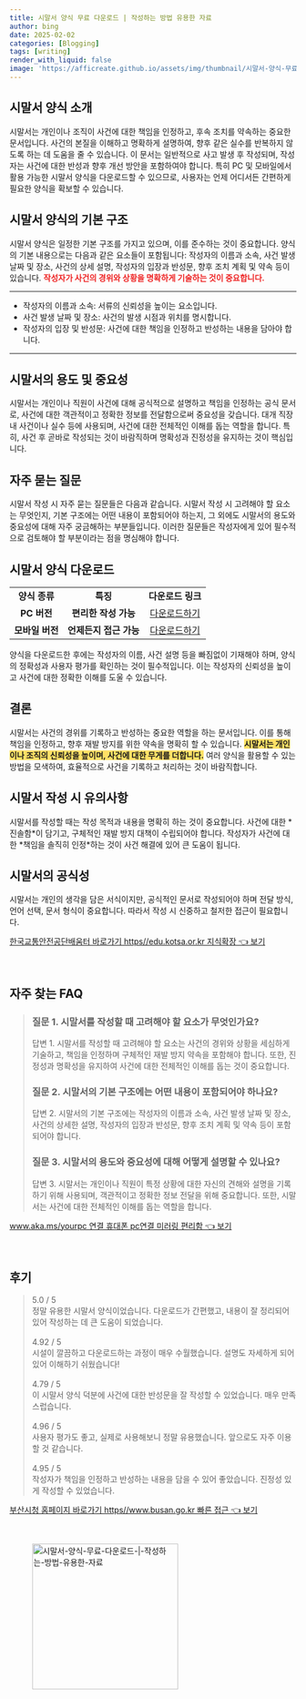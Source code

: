 ```yaml
---
title: 시말서 양식 무료 다운로드 | 작성하는 방법 유용한 자료
author: bing
date: 2025-02-02
categories: [Blogging]
tags: [writing]
render_with_liquid: false
image: 'https://afficreate.github.io/assets/img/thumbnail/시말서-양식-무료-다운로드-|-작성하는-방법-유용한-자료.webp'
---
```



<h2 id='시말서_양식_소개'>시말서 양식 소개</h2>

<p>시말서는 개인이나 조직이 사건에 대한 책임을 인정하고, 후속 조치를 약속하는 중요한 문서입니다. 사건의 본질을 이해하고 명확하게 설명하여, 향후 같은 실수를 반복하지 않도록 하는 데 도움을 줄 수 있습니다. 이 문서는 일반적으로 사고 발생 후 작성되며, 작성자는 사건에 대한 반성과 향후 개선 방안을 포함하여야 합니다. 특히 PC 및 모바일에서 활용 가능한 시말서 양식을 다운로드할 수 있으므로, 사용자는 언제 어디서든 간편하게 필요한 양식을 확보할 수 있습니다.</p>

<h2 id='시말서_양식_기본_구조'>시말서 양식의 기본 구조</h2>

<p>시말서 양식은 일정한 기본 구조를 가지고 있으며, 이를 준수하는 것이 중요합니다. 양식의 기본 내용으로는 다음과 같은 요소들이 포함됩니다: 작성자의 이름과 소속, 사건 발생 날짜 및 장소, 사건의 상세 설명, 작성자의 입장과 반성문, 향후 조치 계획 및 약속 등이 있습니다. <b><span style="color: #ee2323;">작성자가 사건의 경위와 상황을 명확하게 기술하는 것이 중요합니다.</span></b></p>

<hr />

<ul>
    <li>작성자의 이름과 소속: 서류의 신뢰성을 높이는 요소입니다.</li>
    <li>사건 발생 날짜 및 장소: 사건의 발생 시점과 위치를 명시합니다.</li>
    <li>작성자의 입장 및 반성문: 사건에 대한 책임을 인정하고 반성하는 내용을 담아야 합니다.</li>
</ul>

<hr />

<h2 id='시말서_용도_및_중요성'>시말서의 용도 및 중요성</h2>

<p>시말서는 개인이나 직원이 사건에 대해 공식적으로 설명하고 책임을 인정하는 공식 문서로, 사건에 대한 객관적이고 정확한 정보를 전달함으로써 중요성을 갖습니다. 대개 직장 내 사건이나 실수 등에 사용되며, 사건에 대한 전체적인 이해를 돕는 역할을 합니다. 특히, 사건 후 곧바로 작성되는 것이 바람직하며 명확성과 진정성을 유지하는 것이 핵심입니다.</p>

<h2 id='자주_묻는_질문'>자주 묻는 질문</h2>

<p>시말서 작성 시 자주 묻는 질문들은 다음과 같습니다. 시말서 작성 시 고려해야 할 요소는 무엇인지, 기본 구조에는 어떤 내용이 포함되어야 하는지, 그 외에도 시말서의 용도와 중요성에 대해 자주 궁금해하는 부분들입니다. 이러한 질문들은 작성자에게 있어 필수적으로 검토해야 할 부분이라는 점을 명심해야 합니다.</p>

<h2 id='시말서_양식_다운로드'>시말서 양식 다운로드</h2>

<table>
    <tr>
        <td style="text-align: center; height: 17px;"><b>양식 종류</b></td>
        <td style="text-align: center; height: 17px;"><b>특징</b></td>
        <td style="text-align: center; height: 17px;"><b>다운로드 링크</b></td>
    </tr>
    <tr>
        <td style="text-align: center; height: 17px;"><b>PC 버전</b></td>
        <td style="text-align: center; height: 17px;"><b>편리한 작성 가능</b></td>
        <td style="text-align: center; height: 17px;"><a href="#">다운로드하기</a></td>
    </tr>
    <tr>
        <td style="text-align: center; height: 17px;"><b>모바일 버전</b></td>
        <td style="text-align: center; height: 17px;"><b>언제든지 접근 가능</b></td>
        <td style="text-align: center; height: 17px;"><a href="#">다운로드하기</a></td>
    </tr>
</table>

<p>양식을 다운로드한 후에는 작성자의 이름, 사건 설명 등을 빠짐없이 기재해야 하며, 양식의 정확성과 사용자 평가를 확인하는 것이 필수적입니다. 이는 작성자의 신뢰성을 높이고 사건에 대한 정확한 이해를 도울 수 있습니다.</p>

<h2 id='결론'>결론</h2>

<p>시말서는 사건의 경위를 기록하고 반성하는 중요한 역할을 하는 문서입니다. 이를 통해 책임을 인정하고, 향후 재발 방지를 위한 약속을 명확히 할 수 있습니다. <b><span style="background-color: #ffe066;">시말서는 개인이나 조직의 신뢰성을 높이며, 사건에 대한 무게를 더합니다.</span></b> 여러 양식을 활용할 수 있는 방법을 모색하여, 효율적으로 사건을 기록하고 처리하는 것이 바람직합니다.</p>

<h2 id='시말서_작성_시_유의사항'>시말서 작성 시 유의사항</h2>

<p>시말서를 작성할 때는 작성 목적과 내용을 명확히 하는 것이 중요합니다. 사건에 대한 *진솔함*이 담기고, 구체적인 재발 방지 대책이 수립되어야 합니다. 작성자가 사건에 대한 *책임을 솔직히 인정*하는 것이 사건 해결에 있어 큰 도움이 됩니다.</p>

<h2 id='시말서_공식성'>시말서의 공식성</h2>

<p>시말서는 개인의 생각을 담은 서식이지만, 공식적인 문서로 작성되어야 하며 전달 방식, 언어 선택, 문서 형식이 중요합니다. 따라서 작성 시 신중하고 철저한 접근이 필요합니다.</p>


<p><a class="click-button" title="한국교통안전공단배움터 바로가기 https//edu.kotsa.or.kr 지식확장" href="https://afficreate.github.io/posts/%ED%95%9C%EA%B5%AD%EA%B5%90%ED%86%B5%EC%95%88%EC%A0%84%EA%B3%B5%EB%8B%A8%EB%B0%B0%EC%9B%80%ED%84%B0-%EB%B0%94%EB%A1%9C%EA%B0%80%EA%B8%B0-httpsedu.kotsa.or.kr-%EC%A7%80%EC%8B%9D%ED%99%95%EC%9E%A5/" rel="dofollow">한국교통안전공단배움터 바로가기 https//edu.kotsa.or.kr 지식확장 👈 보기</a></p><br>
<h2 id='자주_찾는_FAQ'>자주 찾는 FAQ</h2>
<div itemscope="" itemtype="https://schema.org/FAQPage"> 
<blockquote> 
<div itemscope="" itemprop="mainEntity" itemtype="https://schema.org/Question"> 
<h3 itemprop="name">질문 1. 시말서를 작성할 때 고려해야 할 요소가 무엇인가요?</h3> 
<div itemscope="" itemprop="acceptedAnswer" itemtype="https://schema.org/Answer"> 
<span itemprop="text"> 
<p>답변 1. 시말서를 작성할 때 고려해야 할 요소는 사건의 경위와 상황을 세심하게 기술하고, 책임을 인정하며 구체적인 재발 방지 약속을 포함해야 합니다. 또한, 진정성과 명확성을 유지하여 사건에 대한 전체적인 이해를 돕는 것이 중요합니다.</p> 
</span> 
</div> 
</div> 
<div itemscope="" itemprop="mainEntity" itemtype="https://schema.org/Question"> 
<h3 itemprop="name">질문 2. 시말서의 기본 구조에는 어떤 내용이 포함되어야 하나요?</h3> 
<div itemscope="" itemprop="acceptedAnswer" itemtype="https://schema.org/Answer"> 
<span itemprop="text"> 
<p>답변 2. 시말서의 기본 구조에는 작성자의 이름과 소속, 사건 발생 날짜 및 장소, 사건의 상세한 설명, 작성자의 입장과 반성문, 향후 조치 계획 및 약속 등이 포함되어야 합니다.</p> 
</span> 
</div> 
</div> 
<div itemscope="" itemprop="mainEntity" itemtype="https://schema.org/Question"> 
<h3 itemprop="name">질문 3. 시말서의 용도와 중요성에 대해 어떻게 설명할 수 있나요?</h3> 
<div itemscope="" itemprop="acceptedAnswer" itemtype="https://schema.org/Answer"> 
<span itemprop="text"> 
<p>답변 3. 시말서는 개인이나 직원이 특정 상황에 대한 자신의 견해와 설명을 기록하기 위해 사용되며, 객관적이고 정확한 정보 전달을 위해 중요합니다. 또한, 시말서는 사건에 대한 전체적인 이해를 돕는 역할을 합니다.</p> 
</span> 
</div> 
</div> 
</blockquote> 
</div>
<p><a class="click-button" title="www.aka.ms/yourpc 연결 휴대폰 pc연결 미러링 편리함" href="https://afficreate.github.io/posts/www.aka.msyourpc-%EC%97%B0%EA%B2%B0-%ED%9C%B4%EB%8C%80%ED%8F%B0-pc%EC%97%B0%EA%B2%B0-%EB%AF%B8%EB%9F%AC%EB%A7%81-%ED%8E%B8%EB%A6%AC%ED%95%A8/" rel="dofollow">www.aka.ms/yourpc 연결 휴대폰 pc연결 미러링 편리함 👈 보기</a></p><br>
<h2 id='후기'>후기</h2>
<div itemscope itemtype="https://schema.org/Product">
  <blockquote>
  <div itemprop="review" itemscope itemtype="https://schema.org/Review">
      <div itemprop="reviewRating" itemscope itemtype="https://schema.org/Rating"> <span itemprop="ratingValue">5.0</span> / <span itemprop="bestRating">5</span> </div>
      <span itemprop="reviewBody">정말 유용한 시말서 양식이었습니다. 다운로드가 간편했고, 내용이 잘 정리되어 있어 작성하는 데 큰 도움이 되었습니다.</span>
  </div>
  <br>
  <div itemprop="review" itemscope itemtype="https://schema.org/Review">
      <div itemprop="reviewRating" itemscope itemtype="https://schema.org/Rating"> <span itemprop="ratingValue">4.92</span> / <span itemprop="bestRating">5</span> </div>
      <span itemprop="reviewBody">시설이 깔끔하고 다운로드하는 과정이 매우 수월했습니다. 설명도 자세하게 되어 있어 이해하기 쉬웠습니다!</span>
  </div>
  <br>
  <div itemprop="review" itemscope itemtype="https://schema.org/Review">
      <div itemprop="reviewRating" itemscope itemtype="https://schema.org/Rating"> <span itemprop="ratingValue">4.79</span> / <span itemprop="bestRating">5</span> </div>
      <span itemprop="reviewBody">이 시말서 양식 덕분에 사건에 대한 반성문을 잘 작성할 수 있었습니다. 매우 만족스럽습니다.</span>
  </div>
  <br>
  <div itemprop="review" itemscope itemtype="https://schema.org/Review">
      <div itemprop="reviewRating" itemscope itemtype="https://schema.org/Rating"> <span itemprop="ratingValue">4.96</span> / <span itemprop="bestRating">5</span> </div>
      <span itemprop="reviewBody">사용자 평가도 좋고, 실제로 사용해보니 정말 유용했습니다. 앞으로도 자주 이용할 것 같습니다.</span>
  </div>
  <br>
  <div itemprop="review" itemscope itemtype="https://schema.org/Review">
      <div itemprop="reviewRating" itemscope itemtype="https://schema.org/Rating"> <span itemprop="ratingValue">4.95</span> / <span itemprop="bestRating">5</span> </div>
      <span itemprop="reviewBody">작성자가 책임을 인정하고 반성하는 내용을 담을 수 있어 좋았습니다. 진정성 있게 작성할 수 있었습니다.</span>
  </div>
  </blockquote>
</div>
<p><a class="click-button" title="부산시청 홈페이지 바로가기 https//www.busan.go.kr 빠른 접근" href="https://afficreate.github.io/posts/%EB%B6%80%EC%82%B0%EC%8B%9C%EC%B2%AD-%ED%99%88%ED%8E%98%EC%9D%B4%EC%A7%80-%EB%B0%94%EB%A1%9C%EA%B0%80%EA%B8%B0-httpswww.busan.go.kr-%EB%B9%A0%EB%A5%B8-%EC%A0%91%EA%B7%BC/" rel="dofollow">부산시청 홈페이지 바로가기 https//www.busan.go.kr 빠른 접근 👈 보기</a></p><br>
<figure class="image"><img src="https://afficreate.github.io/assets/img/thumbnail/시말서-양식-무료-다운로드-|-작성하는-방법-유용한-자료.webp" alt="시말서-양식-무료-다운로드-|-작성하는-방법-유용한-자료" width="256" height="256"></figure>